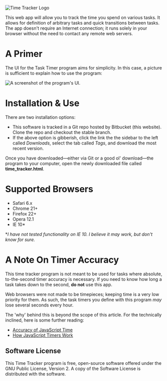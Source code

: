 ![Time Tracker Logo](https://bytebucket.org/gcleary/time-tracker/wiki/logo.png?token=c68132f516be369e2ee218c1842963302f4ab2bb)

This web app will allow you to track the time you spend on various tasks.  It allows for definition of arbitrary tasks and quick transitions between tasks.  The app doesn't require an Internet connection; it runs solely in your browser without the need to contact any remote web servers.

# A Primer #

The UI for the Task Timer program aims for simplicity.  In this case, a picture is sufficient to explain how to use the program:

![A screenshot of the program's UI.](https://bytebucket.org/gcleary/time-tracker/wiki/UI.png)

# Installation & Use #

There are two installation options:

* This software is tracked in a Git repo hosted by Bitbucket (this website).  Clone the repo and checkout the stable branch.
* If the above option is gibberish, click the link the the sidebar to the left called *Downloads*, select the tab called *Tags*, and download the most recent version. 

Once you have downloaded—either via Git or a good ol' download—the program to your computer, open the newly downloaded file called **time_tracker.html**.

# Supported Browsers #

* Safari 6.x
* Chrome 21+
* Firefox 22+
* Opera 12.1
* IE 10*

**I have not tested functionality on IE 10.  I believe it may work, but don't know for sure.*

# A Note On Timer Accuracy #

This time tracker program is not meant to be used for tasks where absolute, to-the-second timer accuracy is necessary.  If you need to know how long a task takes down to the second, **do not** use this app.

Web browsers were not made to be timepieces; keeping time is a very low priority for them.  As such, the task timers you define with this program *may* lose several seconds every hour.

The 'why' behind this is beyond the scope of this article.  For the technically inclined, here is some further reading:

* [Accuracy of JavaScript Time](http://ejohn.org/blog/accuracy-of-javascript-time/)
* [How JavaScript Timers Work](http://ejohn.org/blog/how-javascript-timers-work/)

## Software License ##

This Time Tracker program is free, open-source software offered under the GNU Public License, Version 2.  A copy of the Software License is distributed with the software.